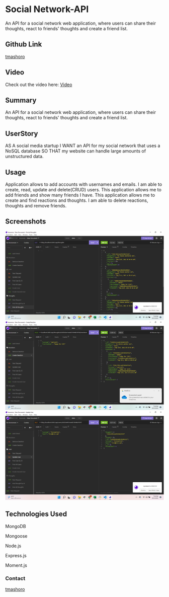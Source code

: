 # Social Network-API

An API for a social network web application, where users can share their thoughts, react to friends' thoughts and create a friend list.

## Github Link

 [tmashoro](https://github.com/tmashoro/social-media)

## Video

Check out the video here: [Video](https://drive.google.com/file/d/1BdmC_7EXR0wQ32jRfFihlpk1sAPz8vbs/view)

## Summary

An API for a social network web application, where users can share their thoughts, react to friends' thoughts and create a friend list.

## UserStory

AS A social media startup
I WANT an API for my social network that uses a NoSQL database
SO THAT my website can handle large amounts of unstructured data.

## Usage

Application allows to add accounts with usernames and emails.
I am able to create, read, update and delete(CRUD) users.
This application allows me to add friends and show many friends I have.
This application allows me to create and find reactions and thoughts.
I am able to delete reactions, thoughts and remove friends.

## Screenshots

![screenshot](./assets/2022-08-21%20(1).png)
![screenshot](./assets/2022-08-21%20(2).png)
![screenshot](./assets/2022-08-21%20(3).png)

## Technologies Used

MongoDB

Mongoose

Node.js

Express.js

Moment.js

### Contact

[tmashoro](https://github.com/tmashoro)
